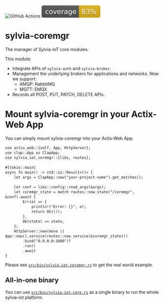 ![GitHub Actions](https://github.com/woofdogtw/sylvia-iot-core/actions/workflows/build-test.yaml/badge.svg)
![Coverage](https://raw.githubusercontent.com/woofdogtw/sylvia-iot-core/gh-pages/docs/coverage/sylvia-iot-coremgr/badges/flat.svg)

# sylvia-coremgr

The manager of Sylvia-IoT core modules.

This module:

- Integrate APIs of `sylvia-auth` and `sylvia-broker`.
- Management the underlying brokers for applications and networks. Now we support:
    - AMQP: RabbitMQ
    - MQTT: EMQX
- Records all POST, PUT, PATCH, DELETE APIs.

# Mount sylvia-coremgr in your Actix-Web App

You can simply mount sylvia-coremgr into your Actix-Web App:

    use actix_web::{self, App, HttpServer};
    use clap::App as ClapApp;
    use sylvia_iot_coremgr::{libs, routes};

    #[tokio::main]
    async fn main() -> std::io::Result<()> {
        let args = ClapApp::new("your-project-name").get_matches();

        let conf = libs::config::read_args(&args);
        let coremgr_state = match routes::new_state("/coremgr", &conf).await {
            Err(e) => {
                println!("Error: {}", e);
                return Ok(());
            },
            Ok(state) => state,
        };
        HttpServer::new(move || App::new().service(routes::new_service(&coremgr_state)))
            .bind("0.0.0.0:1080")?
            .run()
            .await
    }

Please see [`src/bin/sylvia-iot-coremgr.rs`](src/bin/sylvia-iot-coremgr.rs) to get the real world example.

## All-in-one binary

You can use [`src/bin/sylvia-iot-core.rs`](src/bin/sylvia-iot-core.rs) as a single binary to run the whole sylvia-iot platform.
